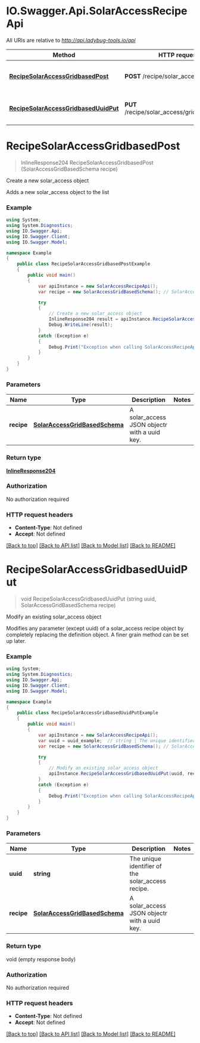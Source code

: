 # IO.Swagger.Api.SolarAccessRecipeApi

All URIs are relative to *http://api.ladybug-tools.io/api*

Method | HTTP request | Description
------------- | ------------- | -------------
[**RecipeSolarAccessGridbasedPost**](SolarAccessRecipeApi.md#recipesolaraccessgridbasedpost) | **POST** /recipe/solar_access/gridbased | Create a new solar_access object
[**RecipeSolarAccessGridbasedUuidPut**](SolarAccessRecipeApi.md#recipesolaraccessgridbaseduuidput) | **PUT** /recipe/solar_access/gridbased/{uuid} | Modify an existing solar_access object


<a name="recipesolaraccessgridbasedpost"></a>
# **RecipeSolarAccessGridbasedPost**
> InlineResponse204 RecipeSolarAccessGridbasedPost (SolarAccessGridBasedSchema recipe)

Create a new solar_access object

Adds a new solar_access object to the list

### Example
```csharp
using System;
using System.Diagnostics;
using IO.Swagger.Api;
using IO.Swagger.Client;
using IO.Swagger.Model;

namespace Example
{
    public class RecipeSolarAccessGridbasedPostExample
    {
        public void main()
        {
            var apiInstance = new SolarAccessRecipeApi();
            var recipe = new SolarAccessGridBasedSchema(); // SolarAccessGridBasedSchema | A solar_access JSON objectr with a uuid key.

            try
            {
                // Create a new solar_access object
                InlineResponse204 result = apiInstance.RecipeSolarAccessGridbasedPost(recipe);
                Debug.WriteLine(result);
            }
            catch (Exception e)
            {
                Debug.Print("Exception when calling SolarAccessRecipeApi.RecipeSolarAccessGridbasedPost: " + e.Message );
            }
        }
    }
}
```

### Parameters

Name | Type | Description  | Notes
------------- | ------------- | ------------- | -------------
 **recipe** | [**SolarAccessGridBasedSchema**](SolarAccessGridBasedSchema.md)| A solar_access JSON objectr with a uuid key. | 

### Return type

[**InlineResponse204**](InlineResponse204.md)

### Authorization

No authorization required

### HTTP request headers

 - **Content-Type**: Not defined
 - **Accept**: Not defined

[[Back to top]](#) [[Back to API list]](../README.md#documentation-for-api-endpoints) [[Back to Model list]](../README.md#documentation-for-models) [[Back to README]](../README.md)

<a name="recipesolaraccessgridbaseduuidput"></a>
# **RecipeSolarAccessGridbasedUuidPut**
> void RecipeSolarAccessGridbasedUuidPut (string uuid, SolarAccessGridBasedSchema recipe)

Modify an existing solar_access object

Modifies any parameter (except uuid) of a solar_access recipe object by completely replacing the definition object. A finer grain method can be set up later.

### Example
```csharp
using System;
using System.Diagnostics;
using IO.Swagger.Api;
using IO.Swagger.Client;
using IO.Swagger.Model;

namespace Example
{
    public class RecipeSolarAccessGridbasedUuidPutExample
    {
        public void main()
        {
            var apiInstance = new SolarAccessRecipeApi();
            var uuid = uuid_example;  // string | The unique identifier of the solar_access recipe.
            var recipe = new SolarAccessGridBasedSchema(); // SolarAccessGridBasedSchema | A solar_access JSON objectr with a uuid key.

            try
            {
                // Modify an existing solar_access object
                apiInstance.RecipeSolarAccessGridbasedUuidPut(uuid, recipe);
            }
            catch (Exception e)
            {
                Debug.Print("Exception when calling SolarAccessRecipeApi.RecipeSolarAccessGridbasedUuidPut: " + e.Message );
            }
        }
    }
}
```

### Parameters

Name | Type | Description  | Notes
------------- | ------------- | ------------- | -------------
 **uuid** | **string**| The unique identifier of the solar_access recipe. | 
 **recipe** | [**SolarAccessGridBasedSchema**](SolarAccessGridBasedSchema.md)| A solar_access JSON objectr with a uuid key. | 

### Return type

void (empty response body)

### Authorization

No authorization required

### HTTP request headers

 - **Content-Type**: Not defined
 - **Accept**: Not defined

[[Back to top]](#) [[Back to API list]](../README.md#documentation-for-api-endpoints) [[Back to Model list]](../README.md#documentation-for-models) [[Back to README]](../README.md)

